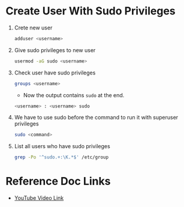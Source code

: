 # Create User With Sudo Privileges 

1. Crete new user

    ```bash
    adduser <username>
    ```

2. Give sudo privileges to new user

    ```bash
    usermod -aG sudo <username>
    ```

3. Check user have sudo privileges

    ```bash
    groups <username>
    ```

    - Now the output contains `sudo` at the end.

    ```bash
    <username> : <username> sudo
    ```

4. We have to use sudo before the command to run it with superuser privileges

    ```bash
    sudo <command>
    ```

5. List all users who have sudo privileges

    ```bash
    grep -Po '^sudo.+:\K.*$' /etc/group
    ```

# Reference Doc Links

- [YouTube Video Link](https://youtu.be/ACBeDe0bJZ8?si=JeZRUkCkJF4gdjry)